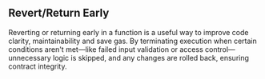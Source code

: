 ## Revert/Return Early

Reverting or returning early in a function is a useful way to improve code clarity, maintainability and save gas. By terminating execution when certain conditions aren't met—like failed input validation or access control—unnecessary logic is skipped, and any changes are rolled back, ensuring contract integrity.